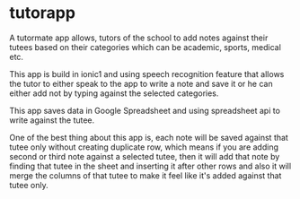 # tutorapp
A tutormate app allows, tutors of the school to add notes against their tutees based on their categories which can be academic, sports, medical etc.

This app is build in ionic1 and using speech recognition feature that allows the tutor to either speak to the app to write a note and save it or he can either add not by typing against the selected categories.

This app saves data in Google Spreadsheet and using spreadsheet api to write against the tutee.

One of the best thing about this app is, each note will be saved against that tutee only without creating duplicate row, which means if you are adding second or third note against a selected tutee, then it will add that note by finding that tutee in the sheet and inserting it after other rows and also it will merge the columns of that tutee to make it feel like it's added against that tutee only.
